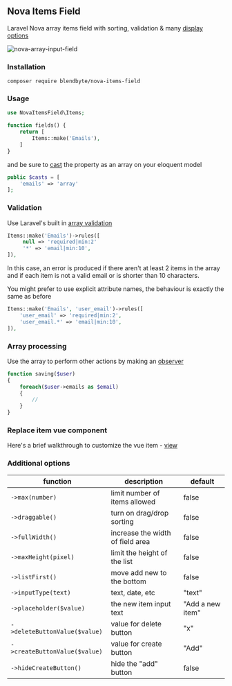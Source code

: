## Nova Items Field

Laravel Nova array items field with sorting, validation & many [display options](#additional-options)

![nova-array-input-field](https://user-images.githubusercontent.com/29180903/51337942-7d1be300-1a56-11e9-84fa-66f5b285c279.png)

### Installation
```
composer require blendbyte/nova-items-field
```

### Usage

```php
use NovaItemsField\Items;
```
```php
function fields() {
    return [
        Items::make('Emails'),
    ]
}
```
and be sure to [cast](https://laravel.com/docs/5.7/eloquent-mutators#array-and-json-casting) the property as an array on your eloquent model
```php
public $casts = [
    'emails' => 'array'
];
```

### Validation

Use Laravel's built in [array validation](https://laravel.com/docs/5.7/validation#validating-arrays)
```php
Items::make('Emails')->rules([
     null => 'required|min:2'
     '*' => 'email|min:10',
]),
```
In this case, an error is produced if there aren't at least 2 items in the array and if each item is not a valid email or is shorter than 10 characters.

You might prefer to use explicit attribute names, the behaviour is exactly the same as before
```php
Items::make('Emails', 'user_email')->rules([
    'user_email' => 'required|min:2',
    'user_email.*' => 'email|min:10',
]),
```

### Array processing

Use the array to perform other actions by making an [observer](https://nova.laravel.com/docs/1.0/resources/#resource-events)

```php
function saving($user)
{
    foreach($user->emails as $email)
    {
        //
    }
}
```

### Replace item vue component

Here's a brief walkthrough to customize the vue item - [view](https://github.com/dillingham/nova-items-field/issues/10#issuecomment-527315057)

### Additional options

| function | description | default |
| - | - | - |
| `->max(number)` | limit number of items allowed | false |
| `->draggable()` | turn on drag/drop sorting | false |
| `->fullWidth()` | increase the width of field area | false |
| `->maxHeight(pixel)` | limit the height of the list | false |
| `->listFirst()`| move add new to the bottom  | false |
| `->inputType(text)` | text, date, etc | "text" |
| `->placeholder($value)` | the new item input text | "Add a new item" |
| `->deleteButtonValue($value)` | value for delete button | "x" |
| `->createButtonValue($value)` | value for create button | "Add" |
| `->hideCreateButton()` | hide the "add" button | false |

